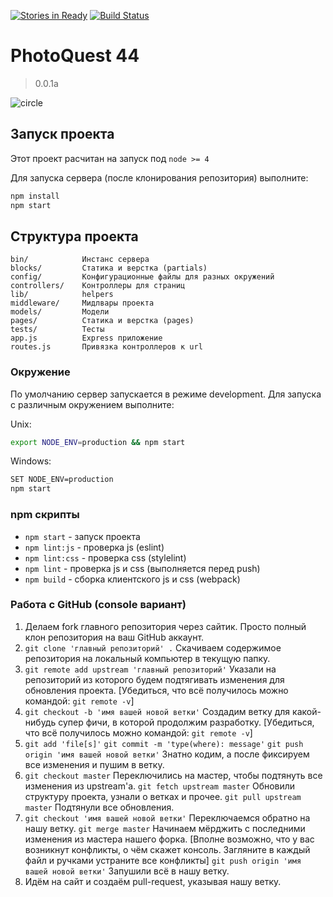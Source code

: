 [![Stories in Ready](https://badge.waffle.io/urfu-2015/team4.png?label=ready&title=Ready)](https://waffle.io/urfu-2015/team4)
[![Build Status](https://travis-ci.org/urfu-2015/team4.svg?branch=master)](https://travis-ci.org/urfu-2015/team4)

# PhotoQuest 44
> 0.0.1a

![circle](https://cloud.githubusercontent.com/assets/4165695/13728695/78d6ac82-e942-11e5-8e1d-d9c456fba919.gif)

## Запуск проекта

Этот проект расчитан на запуск под `node >= 4`

Для запуска сервера (после клонирования репозитория) выполните:
```bash
npm install
npm start
```

## Структура проекта

```
bin/            Инстанс сервера
blocks/         Статика и верстка (partials)
config/         Конфигурационные файлы для разных окружений
controllers/    Контроллеры для страниц
lib/            helpers
middleware/     Мидлвары проекта
models/         Модели
pages/          Статика и верстка (pages)
tests/          Тесты
app.js          Express приложение
routes.js       Привязка контроллеров к url
```

### Окружение

По умолчанию сервер запускается в режиме development.
Для запуска с различным окружением выполните:

Unix:
```bash
export NODE_ENV=production && npm start
```
Windows:
```bash
SET NODE_ENV=production
npm start
```

### npm скрипты

* `npm start` - запуск проекта
* `npm lint:js` - проверка js (eslint)
* `npm lint:css` - проверка css (stylelint)
* `npm lint` - проверка js и css (выполняется перед push)
* `npm build` - сборка клиентского js и css (webpack)

### Работа с GitHub (console вариант)
1. Делаем fork главного репозитория через сайтик.
    Просто полный клон репозитория на ваш GitHub аккаунт.
2. `git clone 'главный репозиторий' .`
    Скачиваем содержимое репозитория на локальный компьютер в текущую
    папку.
3. `git remote add upstream 'главный репозиторий'`
    Указали на репозиторий из которого будем подтягивать изменения для
    обновления проекта.
    [Убедиться, что всё получилось можно командой: `git remote -v`]
4.  `git checkout -b 'имя вашей новой ветки'`
    Создадим ветку для какой-нибудь супер фичи, в которой продолжим
    разработку.
    [Убедиться, что всё получилось можно командой: `git remote -v`]
5.  `git add 'file[s]'`
    `git commit -m 'type(where): message'`
    `git push origin 'имя вашей новой ветки'`
     Знатно кодим, а после фиксируем все изменения и пушим в ветку.
6.  `git checkout master`
    Переключились на мастер, чтобы подтянуть все изменения из upstream'а.
    `git fetch upstream master`
    Обновили структуру проекта, узнали о ветках и прочее.
    `git pull upstream master`
    Подтянули все обновления.
7.  `git checkout 'имя вашей новой ветки'`
    Переключаемся обратно на нашу ветку.
    `git merge master`
    Начинаем мёрджить с последними изменения из мастера нашего форка.
    [Вполне возможно, что у вас возникнут конфликты, о чём скажет консоль.
    Загляните в каждый файл и ручками устраните все конфликты]
    `git push origin 'имя вашей новой ветки'`
    Запушили всё в нашу ветку.
8.  Идём на сайт и создаём pull-request, указывая нашу ветку.
